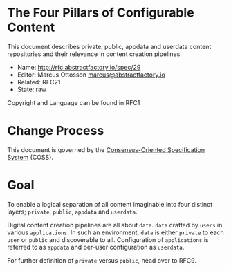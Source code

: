 # The Four Pillars of Configurable Content

This document describes private, public, appdata and userdata content repositories and their relevance in content creation pipelines.

* Name: http://rfc.abstractfactory.io/spec/29
* Editor: Marcus Ottosson <marcus@abstractfactory.io>
* Related: RFC21
* State: raw

Copyright and Language can be found in RFC1

# Change Process

This document is governed by the [Consensus-Oriented Specification System](http://www.digistan.org/spec:1/COSS) (COSS).

# Goal

To enable a logical separation of all content imaginable into four distinct layers; `private`, `public`, `appdata` and `userdata`.

Digital content creation pipelines are all about `data`. `data` crafted by `users` in various `applications`. In such an environment, `data` is either `private` to each `user` or `public` and discoverable to all. Configuration of `applications` is referred to as `appdata` and per-user configuration as `userdata`.

For further definition of `private` versus `public`, head over to RFC9.
